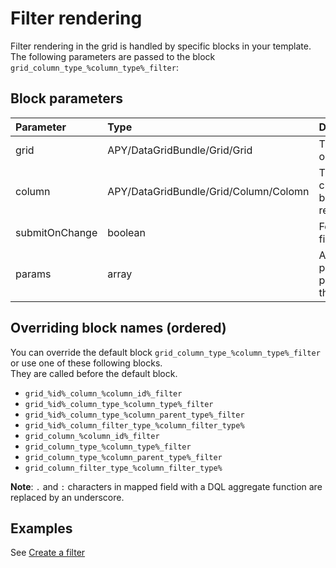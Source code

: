 Filter rendering
================

Filter rendering in the grid is handled by specific blocks in your template.  
The following parameters are passed to the block `grid_column_type_%column_type%_filter`:

## Block parameters

|Parameter|Type|Description|
|:--|:--|:--|
|grid|APY/DataGridBundle/Grid/Grid|The grid object|
|column|APY/DataGridBundle/Grid/Column/Colomn|The column currently being rendered|
|submitOnChange|boolean|For select filters|
|params|array|Additional parameters passed to the grid|

## Overriding block names (ordered)

You can override the default block `grid_column_type_%column_type%_filter` or use one of these following blocks.  
They are called before the default block.

 * `grid_%id%_column_%column_id%_filter`
 * `grid_%id%_column_type_%column_type%_filter`
 * `grid_%id%_column_type_%column_parent_type%_filter`
 * `grid_%id%_column_filter_type_%column_filter_type%`
 * `grid_column_%column_id%_filter`
 * `grid_column_type_%column_type%_filter`
 * `grid_column_type_%column_parent_type%_filter`
 * `grid_column_filter_type_%column_filter_type%`

**Note**: `.` and `:` characters in mapped field with a DQL aggregate function are replaced by an underscore.

## Examples

See [Create a filter](../columns_configuration/filters/create_filter.md)
